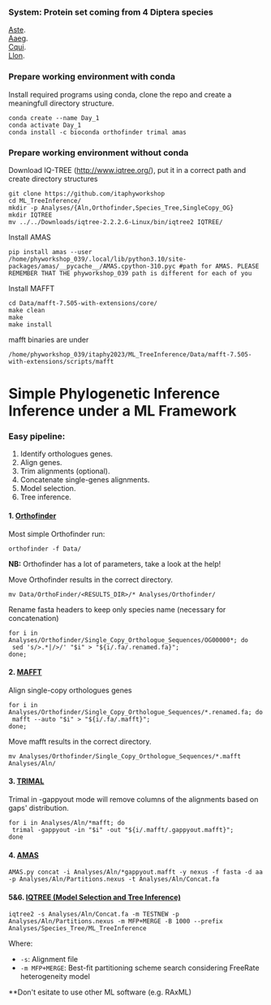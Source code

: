 ### System: Protein set coming from 4 Diptera species

[Aste](https://en.wikipedia.org/wiki/Anopheles_stephensi).  
[Aaeg](https://it.wikipedia.org/wiki/Aedes_aegypti).  
[Cqui](https://en.wikipedia.org/wiki/Culex_quinquefasciatus).  
[Llon](https://en.wikipedia.org/wiki/Lutzomyia_longipalpis).  

### Prepare working environment with conda

Install required programs using conda, clone the repo and create a meaningfull directory structure.

```
conda create --name Day_1
conda activate Day_1
conda install -c bioconda orthofinder trimal amas
```

### Prepare working environment without conda

Download IQ-TREE (http://www.iqtree.org/), put it in a correct path and create directory structures

```
git clone https://github.com/itaphyworkshop
cd ML_TreeInference/
mkdir -p Analyses/{Aln,Orthofinder,Species_Tree,SingleCopy_OG}
mkdir IQTREE
mv ../../Downloads/iqtree-2.2.2.6-Linux/bin/iqtree2 IQTREE/
```

Install AMAS

```
pip install amas --user
/home/phyworkshop_039/.local/lib/python3.10/site-packages/amas/__pycache__/AMAS.cpython-310.pyc #path for AMAS. PLEASE REMEMBER THAT THE phyworkshop_039 path is different for each of you
```
Install MAFFT

```
cd Data/mafft-7.505-with-extensions/core/
make clean
make
make install
```

mafft binaries are under 
```
/home/phyworkshop_039/itaphy2023/ML_TreeInference/Data/mafft-7.505-with-extensions/scripts/mafft
```
 
# Simple Phylogenetic Inference Inference under a ML Framework 

### Easy pipeline:

1. Identify orthologues genes.
2. Align genes.
3. Trim alignments (optional).
4. Concatenate single-genes alignments.
5. Model selection.
6. Tree inference.

#### 1. [Orthofinder](https://github.com/davidemms/OrthoFinder)

Most simple Orthofinder run:

```
orthofinder -f Data/
```

**NB:** Orthofinder has a lot of parameters, take a look at the help!

Move Orthofinder results in the correct directory.

```
mv Data/OrthoFinder/<RESULTS_DIR>/* Analyses/Orthofinder/
```

Rename fasta headers to keep only species name (necessary for concatenation)

```
for i in Analyses/Orthofinder/Single_Copy_Orthologue_Sequences/OG00000*; do 
 sed 's/>.*|/>/' "$i" > "${i/.fa/.renamed.fa}"; 
done;
```

#### 2. [MAFFT](https://mafft.cbrc.jp/alignment/server/)

Align single-copy orthologues genes

```
for i in Analyses/Orthofinder/Single_Copy_Orthologue_Sequences/*.renamed.fa; do 
 mafft --auto "$i" > "${i/.fa/.mafft}"; 
done;
```

Move mafft results in the correct directory.

```
mv Analyses/Orthofinder/Single_Copy_Orthologue_Sequences/*.mafft Analyses/Aln/
```

#### 3. [TRIMAL](http://trimal.cgenomics.org/trimal)

Trimal in -gappyout mode will remove columns of the alignments based on gaps' distribution.

```
for i in Analyses/Aln/*mafft; do 
 trimal -gappyout -in "$i" -out "${i/.mafft/.gappyout.mafft}"; 
done
```
#### 4. [AMAS]([http://trimal.cgenomics.org/trimal](https://github.com/marekborowiec/AMAS))

```
AMAS.py concat -i Analyses/Aln/*gappyout.mafft -y nexus -f fasta -d aa -p Analyses/Aln/Partitions.nexus -t Analyses/Aln/Concat.fa
```

#### 5&6. [IQTREE (Model Selection and Tree Inference)](http://www.iqtree.org/)
```
iqtree2 -s Analyses/Aln/Concat.fa -m TESTNEW -p Analyses/Aln/Partitions.nexus -m MFP+MERGE -B 1000 --prefix Analyses/Species_Tree/ML_TreeInference
```

Where: 
* ```-s```: Alignment file
* ```-m MFP+MERGE```: Best-fit partitioning scheme search considering FreeRate heterogeneity model

**Don't esitate to use other ML software (e.g. RAxML)


